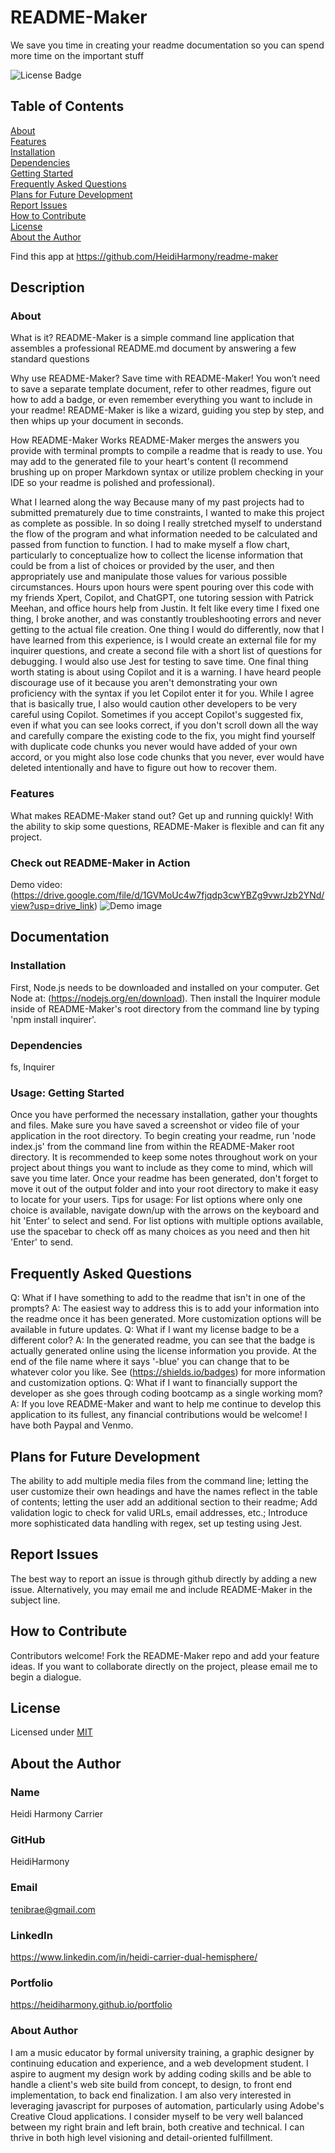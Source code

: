 # README-Maker

We save you time in creating your readme documentation so you can spend more time on the important stuff

![License Badge](https://img.shields.io/badge/License-MIT-blue.svg)

## Table of Contents

[About](#about)  
[Features](#features)  
[Installation](#installation)  
[Dependencies](#dependencies)  
[Getting Started](#usage-getting-started)  
[Frequently Asked Questions](#frequently-asked-questions)  
[Plans for Future Development](#plans-for-future-development)  
[Report Issues](#report-issues)  
[How to Contribute](#how-to-contribute)  
[License](#license)  
[About the Author](#about-the-author)

Find this app at https://github.com/HeidiHarmony/readme-maker

## Description

### About

What is it?
     README-Maker is a simple command line application that assembles a professional README.md document by answering a few standard questions

Why use README-Maker?
     Save time with README-Maker! You won’t need to save a separate template document, refer to other readmes, figure out how to add a badge, or even remember everything you want to include in your readme! README-Maker is like a wizard, guiding you step by step, and then whips up your document in seconds.

How README-Maker Works
     README-Maker merges the answers you provide with terminal prompts to compile a readme that is ready to use. You may add to the generated file to your heart's content (I recommend brushing up on proper Markdown syntax or utilize problem checking in your IDE so your readme is polished and professional).

What I learned along the way
     Because many of my past projects had to submitted prematurely due to time constraints, I wanted to make this project as complete as possible. In so doing I really stretched myself to understand the flow of the program and what information needed to be calculated and passed from function to function. I had to make myself a flow chart, particularly to conceptualize how to collect the license information that could be from a list of choices or provided by the user, and then appropriately use and manipulate those values for various possible circumstances.
     Hours upon hours were spent pouring over this code with my friends Xpert, Copilot, and ChatGPT, one tutoring session with Patrick Meehan, and office hours help from Justin. It felt like every time I fixed one thing, I broke another, and was constantly troubleshooting errors and never getting to the actual file creation. One thing I would do differently, now that I have learned from this experience, is I would create an external file for my inquirer questions, and create a second file with a short list of questions for debugging. I would also use Jest for testing to save time.
     One final thing worth stating is about using Copilot and it is a warning. I have heard people discourage use of it because you aren't demonstrating your own proficiency with the syntax if you let Copilot enter it for you. While I agree that is basically true, I also would caution other developers to be very careful using Copilot. Sometimes if you accept Copilot's suggested fix, even if what you can see looks correct, if you don't scroll down all the way and carefully compare the existing code to the fix, you might find yourself with duplicate code chunks you never would have added of your own accord, or you might also lose code chunks that you never, ever would have deleted intentionally and have to figure out how to recover them.

### Features

What makes README-Maker stand out?
     Get up and running quickly! With the ability to skip some questions, README-Maker is flexible and can fit any project.

### Check out README-Maker in Action

Demo video: (https://drive.google.com/file/d/1GVMoUc4w7fjqdp3cwYBZg9vwrJzb2YNd/view?usp=drive_link)
![Demo image](readme-maker-walkthrough.png)

## Documentation

### Installation

First, Node.js needs to be downloaded and installed on your computer. Get Node at: (https://nodejs.org/en/download). Then install the Inquirer module inside of README-Maker's root directory from the command line by typing 'npm install inquirer'.

### Dependencies

fs, Inquirer

### Usage: Getting Started

Once you have performed the necessary installation, gather your thoughts and files. Make sure you have saved a screenshot or video file of your application in the root directory. To begin creating your readme, run 'node index.js' from the command line from within the README-Maker root directory. It is recommended to keep some notes throughout work on your project about things you want to include as they come to mind, which will save you time later. Once your readme has been generated, don't forget to move it out of the output folder and into your root directory to make it easy to locate for your users. Tips for usage: For list options where only one choice is available, navigate down/up with the arrows on the keyboard and hit 'Enter' to select and send. For list options with multiple options available, use the spacebar to check off as many choices as you need and then hit 'Enter' to send.

## Frequently Asked Questions

Q: What if I have something to add to the readme that isn't in one of the prompts?
A: The easiest way to address this is to add your information into the readme once it has been generated. More customization options will be available in future updates.
Q: What if I want my license badge to be a different color?
A: In the generated readme, you can see that the badge is actually generated online using the license information you provide. At the end of the file name where it says '-blue' you can change that to be whatever color you like. See (https://shields.io/badges) for more information and customization options.
Q: What if I want to financially support the developer as she goes through coding bootcamp as a single working mom?
A: If you love README-Maker and want to help me continue to develop this application to its fullest, any financial contributions would be welcome! I have both Paypal and Venmo.

## Plans for Future Development

The ability to add multiple media files from the command line; letting the user customize their own headings and have the names reflect in the table of contents; letting the user add an additional section to their readme; Add validation logic to check for valid URLs, email addresses, etc.; Introduce more sophisticated data handling with regex, set up testing using Jest.

## Report Issues

The best way to report an issue is through github directly by adding a new issue. Alternatively, you may email me and include README-Maker in the subject line.

## How to Contribute

Contributors welcome! Fork the README-Maker repo and add your feature ideas. If you want to collaborate directly on the project, please email me to begin a dialogue.

## License

Licensed under [MIT](https://choosealicense.com/licenses/MIT)

## About the Author

### Name

Heidi Harmony Carrier

### GitHub

HeidiHarmony

### Email

tenibrae@gmail.com

### LinkedIn

https://www.linkedin.com/in/heidi-carrier-dual-hemisphere/

### Portfolio

https://heidiharmony.github.io/portfolio

### About Author

I am a music educator by formal university training, a graphic designer by continuing education and experience, and a web development student. I aspire to augment my design work by adding coding skills and be able to handle a client's web site build from concept, to design, to front end implementation, to back end finalization. I am also very interested in leveraging javascript for purposes of automation, particularly using Adobe's Creative Cloud applications. I consider myself to be very well balanced between my right brain and left brain, both creative and technical. I can thrive in both high level visioning and detail-oriented fulfillment.

